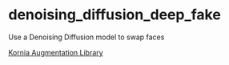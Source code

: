 # denoising_diffusion_deep_fake
Use a Denoising Diffusion model to swap faces

[Kornia Augmentation Library](https://kornia.readthedocs.io/en/latest/get-started/introduction.html)
